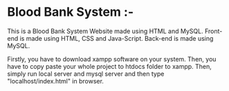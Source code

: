 # Blood Bank System :-
This is a Blood Bank System Website made using HTML and MySQL.
Front-end is made using HTML, CSS and Java-Script.
Back-end is made using MySQL.

Firstly, you have to download xampp software on your system.
Then, you have to copy paste your whole project to htdocs folder to xampp.
Then, simply run local server and mysql server and then type "localhost/index.html" in browser.
